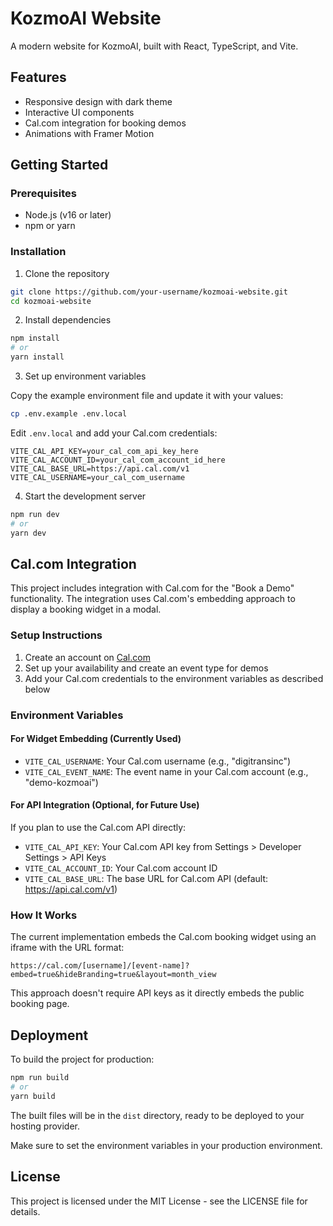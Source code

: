 # KozmoAI Website

A modern website for KozmoAI, built with React, TypeScript, and Vite.

## Features

- Responsive design with dark theme
- Interactive UI components
- Cal.com integration for booking demos
- Animations with Framer Motion

## Getting Started

### Prerequisites

- Node.js (v16 or later)
- npm or yarn

### Installation

1. Clone the repository

```bash
git clone https://github.com/your-username/kozmoai-website.git
cd kozmoai-website
```

2. Install dependencies

```bash
npm install
# or
yarn install
```

3. Set up environment variables

Copy the example environment file and update it with your values:

```bash
cp .env.example .env.local
```

Edit `.env.local` and add your Cal.com credentials:

```
VITE_CAL_API_KEY=your_cal_com_api_key_here
VITE_CAL_ACCOUNT_ID=your_cal_com_account_id_here
VITE_CAL_BASE_URL=https://api.cal.com/v1
VITE_CAL_USERNAME=your_cal_com_username
```

4. Start the development server

```bash
npm run dev
# or
yarn dev
```

## Cal.com Integration

This project includes integration with Cal.com for the "Book a Demo" functionality. The integration uses Cal.com's embedding approach to display a booking widget in a modal.

### Setup Instructions

1. Create an account on [Cal.com](https://cal.com/)
2. Set up your availability and create an event type for demos
3. Add your Cal.com credentials to the environment variables as described below

### Environment Variables

#### For Widget Embedding (Currently Used)

- `VITE_CAL_USERNAME`: Your Cal.com username (e.g., "digitransinc")
- `VITE_CAL_EVENT_NAME`: The event name in your Cal.com account (e.g., "demo-kozmoai")

#### For API Integration (Optional, for Future Use)

If you plan to use the Cal.com API directly:

- `VITE_CAL_API_KEY`: Your Cal.com API key from Settings > Developer Settings > API Keys
- `VITE_CAL_ACCOUNT_ID`: Your Cal.com account ID
- `VITE_CAL_BASE_URL`: The base URL for Cal.com API (default: https://api.cal.com/v1)

### How It Works

The current implementation embeds the Cal.com booking widget using an iframe with the URL format:
```
https://cal.com/[username]/[event-name]?embed=true&hideBranding=true&layout=month_view
```

This approach doesn't require API keys as it directly embeds the public booking page.

## Deployment

To build the project for production:

```bash
npm run build
# or
yarn build
```

The built files will be in the `dist` directory, ready to be deployed to your hosting provider.

Make sure to set the environment variables in your production environment.

## License

This project is licensed under the MIT License - see the LICENSE file for details.
